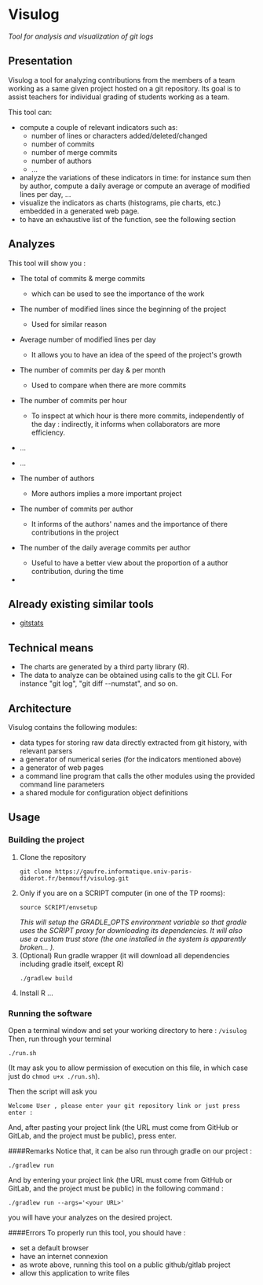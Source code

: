 # Visulog

*Tool for analysis and visualization of git logs*

## Presentation

Visulog a tool for analyzing contributions from the members of a team working as a same given project hosted on a git repository. Its goal is to assist teachers for individual grading of students working as a team.

This tool can:

- compute a couple of relevant indicators such as:
  - number of lines or characters added/deleted/changed
  - number of commits
  - number of merge commits
  - number of authors
  - ...
- analyze the variations of these indicators in time: for instance sum then by author, compute a daily average or compute an average of modified lines per day, ...
- visualize the indicators as charts (histograms, pie charts, etc.) embedded in a generated web page.
- to have an exhaustive list of the function, see the following section

## Analyzes

This tool will show you :
- The total of commits & merge commits
  - which can be used to see the importance of the work
- The number of modified lines since the beginning of the project
  - Used for similar reason
- Average number of modified lines per day
  - It allows you to have an idea of the speed of the project's growth


- The number of commits per day & per month
  - Used to compare when there are more commits
- The number of commits per hour
  - To inspect at which hour is there more commits, independently of the day : indirectly, it informs when collaborators are more efficiency.


- ...
- ...


- The number of authors
  - More authors implies a more important project
- The number of commits per author
  - It informs of the authors' names and the importance of there contributions in the project
- The number of the daily average commits per author
  - Useful to have a better view about the proportion of a author contribution, during the time
- 

## Already existing similar tools

- [gitstats](https://pypi.org/project/gitstats/) 


## Technical means

- The charts are generated by a third party library (R).
- The data to analyze can be obtained using calls to the git CLI. For instance "git log", "git diff --numstat", and so on.

## Architecture

Visulog contains the following modules:

- data types for storing raw data directly extracted from git history, with relevant parsers
- a generator of numerical series (for the indicators mentioned above)
- a generator of web pages
- a command line program that calls the other modules using the provided command line parameters
- a shared module for configuration object definitions

## Usage

### Building the project

1. Clone the repository
    ```
    git clone https://gaufre.informatique.univ-paris-diderot.fr/benmouff/visulog.git
    ```
3. Only if you are on a SCRIPT computer (in one of the TP rooms):
    ```
    source SCRIPT/envsetup
    ```
    *This will setup the GRADLE_OPTS environment variable so that gradle uses the SCRIPT proxy for downloading its dependencies. It will also use a custom trust store (the one installed in the system is apparently broken... ).*
4. (Optional) Run gradle wrapper (it will download all dependencies including gradle itself, except R)
    ```
    ./gradlew build
    ```
5. Install R
...

### Running the software

Open a terminal window and set your working directory to here : ```/visulog```
Then, run through your terminal
```
./run.sh
```
(It may ask you to allow permission of execution on this file, in which case just do ```chmod u+x ./run.sh```).

Then the script will ask you
```
Welcome User , please enter your git repository link or just press enter :
```
And, after pasting your project link (the URL must come from GitHub or GitLab, and the project must be public), press enter.

####Remarks
Notice that, it can be also run through gradle on our project :
```
./gradlew run
```

And by entering your project link (the URL must come from GitHub or GitLab, and the project must be public) in the following command :
```
./gradlew run --args='<your URL>'
```
you will have your analyzes on the desired project. 

####Errors
To properly run this tool, you should have : 
- set a default browser
- have an internet connexion
- as wrote above, running this tool on a public github/gitlab project
- allow this application to write files